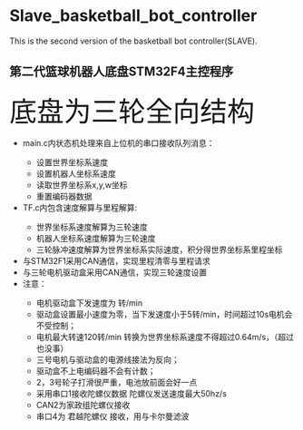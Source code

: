 # Slave_basketball_bot_controller
This is the second version of the basketball bot controller(SLAVE).
<h2>第二代篮球机器人底盘STM32F4主控程序</h2>
<p><font size="10px">底盘为三轮全向结构</font></p>
<p>
    <ul>
        <li>main.c内状态机处理来自上位机的串口接收队列消息：</li>
            <ul>
                <li>设置世界坐标系速度</li>
                <li>设置机器人坐标系速度</li>
                <li>读取世界坐标系x,y,w坐标</li>
                <li>重置编码器数据</li>
            </ul>
        <li>TF.c内包含速度解算与里程解算:</li>
            <ul>
                <li>世界坐标系速度解算为三轮速度</li>
                <li>机器人坐标系速度解算为三轮速度</li>
                <li>三轮脉冲速度解算为世界坐标系实际速度，积分得世界坐标系里程坐标</li>
            </ul>
        <li>与STM32F1采用CAN通信，实现里程清零与里程请求</li>
        <li>与三轮电机驱动盒采用CAN通信，实现三轮速度设置</li>
		<li>注意：</li>
			<ul>
				<li>电机驱动盒下发速度为 转/min</li>
				<li>驱动盒设置最小速度为零，当下发速度小于5转/min，时间超过10s电机会不受控制；</li>
				<li>电机最大转速120转/min 转换为世界坐标系速度不得超过0.64m/s，（超过也没事）</li>
				<li>三号电机与驱动盒的电源线接法为反向；</li>
				<li>驱动盒不上电编码器不会有计数；</li>
				<li>2，3号轮子打滑很严重，电池放前面会好一点</li>
				<li>采用串口1接收陀螺仪数据     陀螺仪发送速度最大50hz/s</li>
				<li>CAN2为家政组陀螺仪接收</li>
				<li>串口4为 君越陀螺仪 接收，用与卡尔曼滤波</li>
			</ul>
    </ul>
</p>

